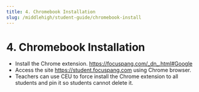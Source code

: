 ```yaml
---
title: 4. Chromebook Installation
slug: /middlehigh/student-guide/chromebook-install
---
```


# 4. Chromebook Installation

- Install the Chrome extension. https://focuspang.com/_dn_.html#Google
- Access the site https://student.focuspang.com using Chrome browser.
- Teachers can use CEU to force install the Chrome extension to all students and pin it so students cannot delete it.
